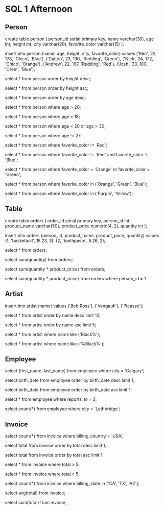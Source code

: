 # SQL 1 Afternoon

## Person

create table person (
person_id serial primary key,
  name varchar(30),
  age int,
  height int,
  city varchar(20),
  favorite_color varchar(15)
);

insert into person
(name, age, height, city, favorite_color)
values
('Ben', 23, 178, 'Chico', 'Blue'),
('Dalton', 23, 190, 'Redding', 'Green'),
('Nick', 24, 172, 'Chico', 'Orange'),
('Andrew', 22, 167, 'Redding', 'Red'),
('Josh', 30, 180, 'Orem', 'Blue');

select * from person order by height desc;

select * from person order by height asc;

select * from person order by age desc;

select * from person
where age > 20;

select * from person
where age = 18;

select * from person
where age < 20
or age > 30;

select * from person
where age != 27;

select * from person
where favorite_color != 'Red';

select * from person
where favorite_color != 'Red'
and favorite_color != 'Blue';

select * from person
where favorite_color = 'Orange'
or favorite_color = 'Green';

select * from person
where favorite_color in ('Orange', 'Green', 'Blue');

select * from person
where favorite_color in ('Purple', 'Yellow');


## Table

create table orders (
order_id serial primary key,
  person_id int,
  product_name varchar(50),
  product_price numeric(4, 2),
  quantity int
);

insert into orders (person_id, product_name, product_price, quantity)
values
(1, 'basketball', 15.23, 3),
(2, 'toothpaste', 5.26, 2);

select * from orders;

select sum(quantity) from orders;

select sum(quantity * product_price) from orders;

select sum(quantity * product_price) from orders
where person_id = 1


## Artist

insert into artist (name)
values
('Bob Ross'),
('Vangauh'),
('Picasso');

select * from artist order by name desc limit 10;

select * from artist order by name asc limit 5;

select * from artist
where name like ('Black%');

select * from artist
where name like ('%Black%');


## Employee

select (first_name, last_name) from employee
where city = 'Calgary';

select birth_date from employee
order by birth_date desc limit 1;

select birth_date from employee
order by birth_date asc limit 1;

select * from employee
where reports_to = 2;

select count(*) from employee
where city = 'Lethbridge';


## Invoice

select count(*) from invoice
where billing_country = 'USA';

select total from invoice
order by total desc limit 1;

select total from invoice
order by total asc limit 1;

select * from invoice
where total > 5;

select * from invoice
where total < 5;

select count(*) from invoice
where billing_state in ('CA', 'TX', 'AZ');

select avg(total) from invoice;

select sum(total) from invoice;